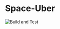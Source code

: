 # Space-Uber
![Build and Test](https://github.com/NightAngel47/Space-Uber/workflows/Build%20and%20Test/badge.svg)
